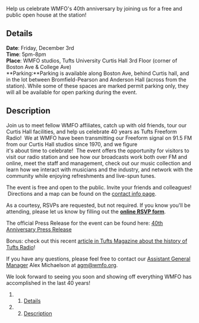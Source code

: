 Help us celebrate WMFO's 40th anniversary by joining us for a free and
public open house at the station!

Details 
-------

**Date**: Friday, December 3rd\
 **Time**: 5pm-8pm\
 **Place**: WMFO studios, Tufts University Curtis Hall 3rd Floor (corner
of Boston Ave & College Ave)\
 **Parking:**Parking is available along Boston Ave, behind Curtis hall,
and in the lot between Bromfield-Pearson and Anderson Hall (across from
the station). While some of these spaces are marked permit parking only,
they will all be available for open parking during the event.

Description 
-----------

Join us to meet fellow WMFO affiliates, catch up with old friends, tour
our Curtis Hall facilities, and help us celebrate 40 years as Tufts
Freeform Radio!  We at WMFO have been transmitting our Freeform signal
on 91.5 FM from our Curtis Hall studios since 1970, and we figure
it's about time to celebrate!  The event offers the opportunity for
visitors to visit our radio station and see how our broadcasts work both
over FM and online, meet the staff and management, check out our music
collection and learn how we interact with musicians and the industry,
and network with the community while enjoying refreshments and live-spun
tunes.

The event is free and open to the public. Invite your friends and
colleagues!  Directions and a map can be found on the [contact info
page](https://wiki.wmfo.org/General_Info/Contact_Information "Contact Information").

As a courtesy, RSVPs are requested, but not required. If you know you'll
be attending, please let us know by filling out the **[online RSVP
form](https://spreadsheets.google.com/viewform?hl=en&formkey=dHhWUHI3dkYtMGZkbXcyaGtOMjhmZHc6MQ#gid=0 "https://spreadsheets.google.com/viewform?hl=en&formkey=dHhWUHI3dkYtMGZkbXcyaGtOMjhmZHc6MQ#gid=0")**.

The official Press Release for the event can be found here: [40th
Anniversary Press
Release](https://docs.google.com/viewer?a=v&pid=explorer&chrome=true&srcid=0B3xweaidKkRhZTczNGY5MzEtNGM1OS00NjFmLWFkZmMtNWIxZDhjODkxMzY2&hl=en "https://docs.google.com/viewer?a=v&pid=explorer&chrome=true&srcid=0B3xweaidKkRhZTczNGY5MzEtNGM1OS00NjFmLWFkZmMtNWIxZDhjODkxMzY2&hl=en")

Bonus: check out this recent [article in Tufts Magazine about the
history of Tufts
Radio](http://www.tufts.edu/alumni/magazine/fall2010/planet-tufts/good-morning.html "http://www.tufts.edu/alumni/magazine/fall2010/planet-tufts/good-morning.html")!

If you have any questions, please feel free to contact our [Assistant
General
Manager](https://wiki.wmfo.org/Executive_Board/GM's_Office/Asst._GM's_Office "Asst. GM's Office") Alex
Michaelson at [agm@wmfo.org](mailto:agm@wmfo.org "mailto:agm@wmfo.org").

We look forward to seeing you soon and showing off everything WMFO has
accomplished in the last 40 years!

1.  1. [Details](#Details)
2.  2. [Description](#Description)

